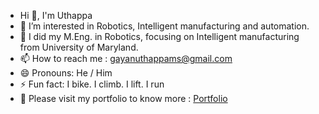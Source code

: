 - Hi 👋, I'm Uthappa
- 👀 I’m interested in Robotics, Intelligent manufacturing and automation.
- 🌱 I did my M.Eng. in Robotics, focusing on Intelligent manufacturing from University of Maryland.
- 📫 How to reach me : gayanuthappams@gmail.com 
- 😄 Pronouns: He / Him
- ⚡ Fun fact: I bike. I climb. I lift. I run
- 💼 Please visit my portfolio to know more : [Portfolio](https://uthappa13.github.io/portfolio/)

